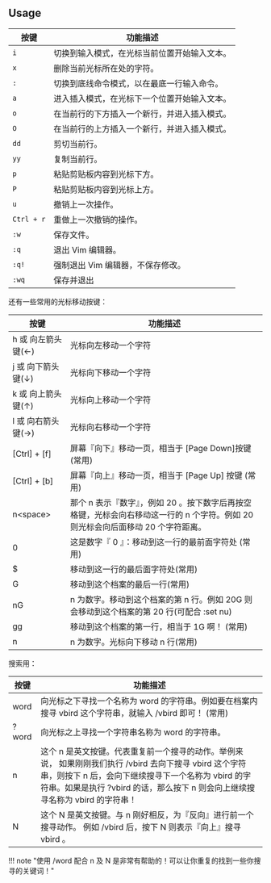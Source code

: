 
## Usage


| 按键         | 功能描述                   |
| ---------- | ---------------------- |
| `i`        | 切换到输入模式，在光标当前位置开始输入文本。 |
| `x`        | 删除当前光标所在处的字符。          |
| `:`        | 切换到底线命令模式，以在最底一行输入命令。  |
| `a`        | 进入插入模式，在光标下一个位置开始输入文本。 |
| `o`        | 在当前行的下方插入一个新行，并进入插入模式。 |
| `O`        | 在当前行的上方插入一个新行，并进入插入模式。 |
| `dd`       | 剪切当前行。                 |
| `yy`       | 复制当前行。                 |
| `p`        | 粘贴剪贴板内容到光标下方。          |
| `P`        | 粘贴剪贴板内容到光标上方。          |
| `u`        | 撤销上一次操作。               |
| `Ctrl + r` | 重做上一次撤销的操作。            |
| `:w`       | 保存文件。                  |
| `:q`       | 退出 Vim 编辑器。            |
| `:q!`      | 强制退出 Vim 编辑器，不保存修改。    |
| `:wq`      | 保存并退出                  |

还有一些常用的光标移动按键：

| 按键           | 功能描述                                                                             |
| ------------ | -------------------------------------------------------------------------------- |
| h 或 向左箭头键(←) | 光标向左移动一个字符                                                                       |
| j 或 向下箭头键(↓) | 光标向下移动一个字符                                                                       |
| k 或 向上箭头键(↑) | 光标向上移动一个字符                                                                       |
| l 或 向右箭头键(→) | 光标向右移动一个字符                                                                       |
| [Ctrl] + [f] | 屏幕『向下』移动一页，相当于 [Page Down]按键 (常用)                                                |
| [Ctrl] + [b] | 屏幕『向上』移动一页，相当于 [Page Up] 按键 (常用)                                                 |
| n\<space>    | 那个 n 表示『数字』，例如 20 。按下数字后再按空格键，光标会向右移动这一行的 n 个字符。例如 20<space> 则光标会向后面移动 20 个字符距离。 |
| 0            | 这是数字『 0 』：移动到这一行的最前面字符处 (常用)                                                     |
| $            | 移动到这一行的最后面字符处(常用)                                                                |
| G            | 移动到这个档案的最后一行(常用)                                                                 |
| nG           | n 为数字。移动到这个档案的第 n 行。例如 20G 则会移动到这个档案的第 20 行(可配合 :set nu)                         |
| gg           | 移动到这个档案的第一行，相当于 1G 啊！ (常用)                                                       |
| n<Enter>     | n 为数字。光标向下移动 n 行(常用)                                                             |

搜索用：

| 按键    | 功能描述                                                                                                                                            |
| ----- | ----------------------------------------------------------------------------------------------------------------------------------------------- |
| word  | 向光标之下寻找一个名称为 word 的字符串。例如要在档案内搜寻 vbird 这个字符串，就输入 /vbird 即可！ (常用)                                                                                |
| ?word | 向光标之上寻找一个字符串名称为 word 的字符串。                                                                                                                      |
| n     | 这个 n 是英文按键。代表重复前一个搜寻的动作。举例来说， 如果刚刚我们执行 /vbird 去向下搜寻 vbird 这个字符串，则按下 n 后，会向下继续搜寻下一个名称为 vbird 的字符串。如果是执行 ?vbird 的话，那么按下 n 则会向上继续搜寻名称为 vbird 的字符串！ |
| N     | 这个 N 是英文按键。与 n 刚好相反，为『反向』进行前一个搜寻动作。 例如 /vbird 后，按下 N 则表示『向上』搜寻 vbird 。                                                                          |

!!! note "使用 /word 配合 n 及 N 是非常有帮助的！可以让你重复的找到一些你搜寻的关键词！"